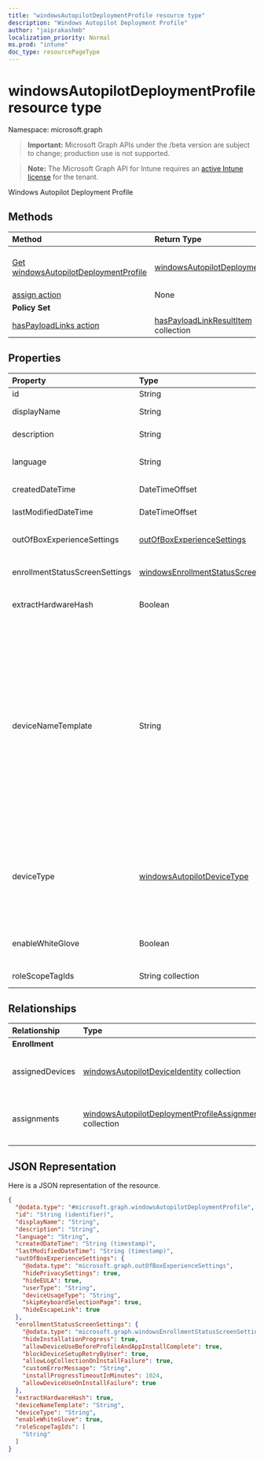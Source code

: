 ```yaml
---
title: "windowsAutopilotDeploymentProfile resource type"
description: "Windows Autopilot Deployment Profile"
author: "jaiprakashmb"
localization_priority: Normal
ms.prod: "intune"
doc_type: resourcePageType
---
```


# windowsAutopilotDeploymentProfile resource type

Namespace: microsoft.graph

> **Important:** Microsoft Graph APIs under the /beta version are subject to change; production use is not supported.

> **Note:** The Microsoft Graph API for Intune requires an [active Intune license](https://go.microsoft.com/fwlink/?linkid=839381) for the tenant.

Windows Autopilot Deployment Profile

## Methods
|Method|Return Type|Description|
|:---|:---|:---|
|[Get windowsAutopilotDeploymentProfile](../api/intune-shared-windowsautopilotdeploymentprofile-get.md)|[windowsAutopilotDeploymentProfile](../resources/intune-shared-windowsautopilotdeploymentprofile.md)|Read properties and relationships of the [windowsAutopilotDeploymentProfile](../resources/intune-shared-windowsautopilotdeploymentprofile.md) object.|
|[assign action](../api/intune-shared-windowsautopilotdeploymentprofile-assign.md)|None|Not yet documented|
|**Policy Set**|
|[hasPayloadLinks action](../api/intune-shared-windowsautopilotdeploymentprofile-haspayloadlinks.md)|[hasPayloadLinkResultItem](../resources/intune-policyset-haspayloadlinkresultitem.md) collection|Not yet documented|

## Properties
|Property|Type|Description|
|:---|:---|:---|
|id|String|Profile Key|
|displayName|String|Name of the profile|
|description|String|Description of the profile|
|language|String|Language configured on the device|
|createdDateTime|DateTimeOffset|Profile creation time|
|lastModifiedDateTime|DateTimeOffset|Profile last modified time|
|outOfBoxExperienceSettings|[outOfBoxExperienceSettings](../resources/intune-enrollment-outofboxexperiencesettings.md)|Out of box experience setting|
|enrollmentStatusScreenSettings|[windowsEnrollmentStatusScreenSettings](../resources/intune-enrollment-windowsenrollmentstatusscreensettings.md)|Enrollment status screen setting|
|extractHardwareHash|Boolean|HardwareHash Extraction for the profile|
|deviceNameTemplate|String|The template used to name the AutoPilot Device. This can be a custom text and can also contain either the serial number of the device, or a randomly generated number. The total length of the text generated by the template can be no more than 15 characters.|
|deviceType|[windowsAutopilotDeviceType](../resources/intune-enrollment-windowsautopilotdevicetype.md)|The AutoPilot device type that this profile is applicable to. Possible values are: `windowsPc`, `surfaceHub2`.|
|enableWhiteGlove|Boolean|Enable Autopilot White Glove for the profile.|
|roleScopeTagIds|String collection|Scope tags for the profile.|

## Relationships
|Relationship|Type|Description|
|:---|:---|:---|
|**Enrollment**|
|assignedDevices|[windowsAutopilotDeviceIdentity](../resources/intune-enrollment-windowsautopilotdeviceidentity.md) collection|The list of assigned devices for the profile.|
|assignments|[windowsAutopilotDeploymentProfileAssignment](../resources/intune-enrollment-windowsautopilotdeploymentprofileassignment.md) collection|The list of group assignments for the profile.|

## JSON Representation
Here is a JSON representation of the resource.
<!-- {
  "blockType": "resource",
  "keyProperty": "id",
  "@odata.type": "microsoft.graph.windowsAutopilotDeploymentProfile"
}
-->
``` json
{
  "@odata.type": "#microsoft.graph.windowsAutopilotDeploymentProfile",
  "id": "String (identifier)",
  "displayName": "String",
  "description": "String",
  "language": "String",
  "createdDateTime": "String (timestamp)",
  "lastModifiedDateTime": "String (timestamp)",
  "outOfBoxExperienceSettings": {
    "@odata.type": "microsoft.graph.outOfBoxExperienceSettings",
    "hidePrivacySettings": true,
    "hideEULA": true,
    "userType": "String",
    "deviceUsageType": "String",
    "skipKeyboardSelectionPage": true,
    "hideEscapeLink": true
  },
  "enrollmentStatusScreenSettings": {
    "@odata.type": "microsoft.graph.windowsEnrollmentStatusScreenSettings",
    "hideInstallationProgress": true,
    "allowDeviceUseBeforeProfileAndAppInstallComplete": true,
    "blockDeviceSetupRetryByUser": true,
    "allowLogCollectionOnInstallFailure": true,
    "customErrorMessage": "String",
    "installProgressTimeoutInMinutes": 1024,
    "allowDeviceUseOnInstallFailure": true
  },
  "extractHardwareHash": true,
  "deviceNameTemplate": "String",
  "deviceType": "String",
  "enableWhiteGlove": true,
  "roleScopeTagIds": [
    "String"
  ]
}
```

